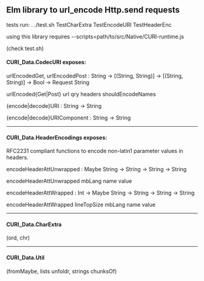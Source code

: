 ## Elm library to url_encode Http.send requests

tests run: . ./test.sh TestCharExtra TestEncodeURI TestHeaderEnc

using this library requires 
   --scripts=path/to/src/Native/CURI-runtime.js 

(check test.sh)

#### CURI_Data.CodecURI exposes:

urlEncodedGet, urlEncodedPost : String -> [(String, String)] -> [(String, String)] -> Bool -> Request String

urlEncoded{Get|Post} url qry headers shouldEncodeNames

{encode|decode}URI : String -> String

{encode|decode}URIComponent : String -> String

------------------

#### CURI_Data.HeaderEncodings exposes:

RFC2231 compliant functions to encode non-latin1 parameter values in headers. 

encodeHeaderAttUnwrapped : Maybe String -> String -> String -> String

encodeHeaderAttUnwrapped  mbLang name value


encodeHeaderAttWrapped : Int -> Maybe String -> String -> String -> String        

encodeHeaderAttWrapped lineTopSize mbLang name value

------------------

#### CURI_Data.CharExtra 

(ord, chr)

------------------

#### CURI_Data.Util 

(fromMaybe, lists unfoldr, strings chunksOf)


